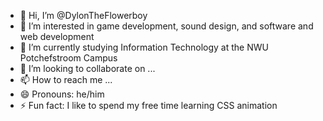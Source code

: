 - 👋 Hi, I’m @DylonTheFlowerboy
- 👀 I’m interested in game development, sound design, and software and web development
- 🌱 I’m currently studying Information Technology at the NWU Potchefstroom Campus
- 💞️ I’m looking to collaborate on ...
- 📫 How to reach me ...
- 😄 Pronouns: he/him
- ⚡ Fun fact: I like to spend my free time learning CSS animation

<!---
DylonTheFlowerboy/DylonTheFlowerboy is a ✨ special ✨ repository because its `README.md` (this file) appears on your GitHub profile.
You can click the Preview link to take a look at your changes.
--->
